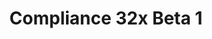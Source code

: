 ---
layout: post
title: Compliance 32x Beta 1
permalink: /compliance32x/B1
comments: true
comments-id: 1.16.5-32x-Beta-1
header-img: https://database.compliancepack.net/images/website/posts/32x/B1.jpg

long_text: The big day has finally come! After seven long weeks in Alpha, <strong>Compliance 32x is finally entering its Beta stage!</strong> It was beautiful to see the pack evolve so far, and now the future is looking even brighter than before. <br> We have also finished the <a href="https://gist.github.com/Pomik108/2257f47eb42350ba39fc6ec32548448c">texture guidelines</a>, which are effective immediately, so from now on every texture submitted will have to follow them. If you've got any feedback, please say it in our Discord! <br> Due to this, the main aim of the Beta stage will be to fill in the missing textures and replace the remaining placeholders. <br> And as always, here is the changelog.

main_changelog: changelogs/compliance32

download:
  - Java - 1.16.5 (GitHub):
    - https://github.com/Compliance-Resource-Pack/Resource-Pack-32x/releases/download/beta-1/Compliance-32x-Java-Beta-1.zip
  - Java - 1.16.5 (CurseForge):
    - https://www.curseforge.com/minecraft/texture-packs/compliance-32x/download/3186879
  - Bedrock - 1.16.200 (GitHub):
    - https://github.com/Compliance-Resource-Pack/Resource-Pack-32x/releases/download/beta-1/Compliance-32x-Bedrock-Beta-1.mcpack

---